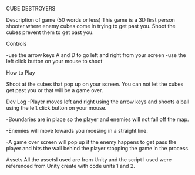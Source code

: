 CUBE DESTROYERS

Description of game (50 words or less)
This game is a 3D first person shooter where enemy cubes come in trying to get past you. Shoot  the cubes prevent them to get past you. 

Controls

-use the arrow keys A and D to go left and right from your screen 
-use the left click button on your mouse to shoot

How to Play

Shoot at the cubes that pop up on your screen. You can not let the cubes get past you or that will be a game over. 

Dev Log 
-Player moves left and right using the arrow keys and shoots a ball using the left click button on your mouse.

-Boundaries are in place so the player and enemies will not fall off the map. 

-Enemies will move towards you moesing in a straight line. 

-A game over screen will pop up if the enemy happens to get pass the player and hits the wall behind the player stopping the game in the process. 
 
Assets 
All the assetsI used are from Unity and the script I used were referenced from Unity create with code units 1 and 2. 
